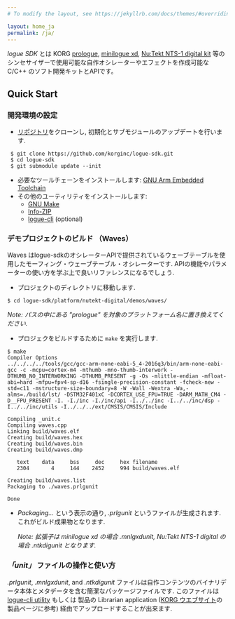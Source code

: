 ```yaml
---
# To modify the layout, see https://jekyllrb.com/docs/themes/#overriding-theme-defaults

layout: home_ja
permalink: /ja/
---
```


*logue SDK* とは KORG [prologue](https://www.korg.com/products/synthesizers/prologue), [minilogue xd](https://www.korg.com/products/synthesizers/minilogue_xd), [Nu:Tekt NTS-1 digital kit](https://www.korg.com/products/synthesizers/nts_1) 等のシンセサイザーで使用可能な自作オシレーターやエフェクトを作成可能な C/C++ のソフト開発キットとAPIです。

## Quick Start

### 開発環境の設定

 * [リポジトリ](https://github.com/korginc/logue-sdk)をクローンし, 初期化とサブモジュールのアップデートを行います.

```
 $ git clone https://github.com/korginc/logue-sdk.git
 $ cd logue-sdk
 $ git submodule update --init
 ```
 * 必要なツールチェーンをインストールします: [GNU Arm Embedded Toolchain](../../tools/gcc)
 * その他のユーティリティをインストールします:
    * [GNU Make](../../tools/make)
    * [Info-ZIP](../../tools/zip)
    * [logue-cli](../../tools/logue-cli) (optional)

### デモプロジェクトのビルド （Waves）

Waves はlogue-sdkのオシレーターAPIで提供されているウェーブテーブルを使用したモーフィング・ウェーブテーブル・オシレーターです. APIの機能やパラメーターの使い方を学ぶ上で良いリファレンスになるでしょう. 

 * プロジェクトのディレクトリに移動します.
 
```
$ cd logue-sdk/platform/nutekt-digital/demos/waves/
```
_Note: パスの中にある "prologue" を対象のプラットフォーム名に置き換えてください._

 * プロジェクをビルドするために `make` を実行します.
 
```
$ make
Compiler Options
../../../../tools/gcc/gcc-arm-none-eabi-5_4-2016q3/bin/arm-none-eabi-gcc -c -mcpu=cortex-m4 -mthumb -mno-thumb-interwork -DTHUMB_NO_INTERWORKING -DTHUMB_PRESENT -g -Os -mlittle-endian -mfloat-abi=hard -mfpu=fpv4-sp-d16 -fsingle-precision-constant -fcheck-new -std=c11 -mstructure-size-boundary=8 -W -Wall -Wextra -Wa,-alms=./build/lst/ -DSTM32F401xC -DCORTEX_USE_FPU=TRUE -DARM_MATH_CM4 -D__FPU_PRESENT -I. -I./inc -I./inc/api -I../../inc -I../../inc/dsp -I../../inc/utils -I../../../ext/CMSIS/CMSIS/Include
    
Compiling _unit.c
Compiling waves.cpp
Linking build/waves.elf
Creating build/waves.hex
Creating build/waves.bin
Creating build/waves.dmp

   text	   data	    bss	    dec	    hex	filename
   2304	      4	    144	   2452	    994	build/waves.elf

Creating build/waves.list
Packaging to ./waves.prlgunit
 
Done
```
    
 * *Packaging...* という表示の通り,  *.prlgunit* というファイルが生成されます. これがビルド成果物となります.

    _Note: 拡張子は minilogue xd の場合 *.mnlgxdunit*, Nu:Tekt NTS-1 digital の場合 *.ntkdigunit* となります._

### *「unit」* ファイルの操作と使い方

*.prlgunit*, *.mnlgxdunit*, and  *.ntkdigunit* ファイルは自作コンテンツのバイナリデータ本体とメタデータを含む簡潔なパッケージファイルです. 
このファイルは [logue-cli utility](https://github.com/korginc/logue-sdk/tools/logue-cli/) もしくは 製品の Librarian application ([KORG ウエブサイト](https://korg.com)の製品ページに参考) 経由でアップロードすることが出来ます.
